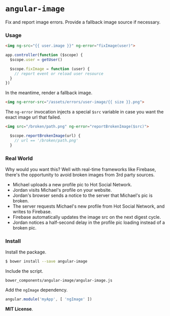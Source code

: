 # `angular-image`

Fix and report image errors. Provide a fallback image source if necessary.

### Usage

```html
<img ng-src="{{ user.image }}" ng-error="fixImage(user)">
```

```javascript
app.controller(function ($scope) {
  $scope.user = getUser()

  $scope.fixImage = function (user) {
    // report event or reload user resource
  }
})
```

In the meantime, render a fallback image.

```html
<img ng-error-src="/assets/errors/user-image/{{ size }}.png">
```

The `ng-error` invocation injects a special `$src` variable in case you want the exact image url that failed.

```html
<img src="/broken/path.png" ng-error="reportBrokenImage($src)">
```

```javascript
  $scope.reportBrokenImage(url) {
    // url == '/broken/path.png'
  }
```

### Real World

Why would you want this? Well with real-time frameworks like Firebase, there's the opportunity to avoid broken images from 3rd party sources. 

* Michael uploads a new profile pic to Hot Social Network.
* Jordan visits Michael's profile on your website.
* Jordan's browser sends a notice to the server that Michael's pic is broken.
* The server requests Michael's new profile from Hot Social Network, and writes to Firebase.
* Firebase automatically updates the image src on the next digest cycle. 
* Jordan notices a half-second delay in the profile pic loading instead of a broken pic. 

### Install

Install the package.

```sh
$ bower install --save angular-image
```

Include the script.

```
bower_components/angular-image/angular-image.js
```

Add the `ngImage` dependency.

```javascript
angular.module('myApp', [ 'ngImage' ])
```

**MIT License**. 
